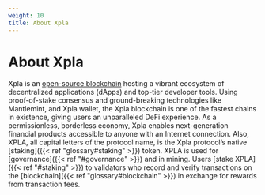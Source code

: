 ```yaml
---
weight: 10
title: About Xpla
---
```


# About Xpla

Xpla is an [open-source blockchain](https://github.com/xpladev/xpla) hosting a vibrant ecosystem of decentralized applications (dApps) and top-tier developer tools. Using proof-of-stake consensus and ground-breaking technologies like Mantlemint, and Xpla wallet, the Xpla blockchain is one of the fastest chains in existence, giving users an unparalleled DeFi experience. As a permissionless, borderless economy, Xpla enables next-generation financial products accessible to anyone with an Internet connection.
Also, XPLA, all capital letters of the protocol name, is the Xpla protocol’s native [staking]({{< ref "glossary#staking" >}}) token. XPLA is used for [governance]({{< ref "#governance" >}}) and in mining. Users [stake XPLA]({{< ref "#staking" >}}) to validators who record and verify transactions on the [blockchain]({{< ref "glossary#blockchain" >}}) in exchange for rewards from transaction fees.
